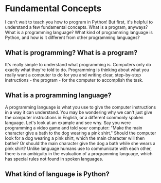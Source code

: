 # Fundamental Concepts

I can't wait to teach you how to program in Python! But first, it's helpful to understand a few fundamental concepts. What is a program, anyways? What is a programming language? What kind of programming language is Python, and how is it different from other programming languages?

## What is programming? What is a program?

It's really simple to understand what programming is. Computers only do exactly what they're told to do. Programming is thinking about what you really want a computer to do for you and writing clear, step-by-step instructions - the program - for the computer to accomplish the task.

## What is a programming language?

A programming language is what you use to give the computer instructions in a way it can understand. You may be wondering why we can't just give the computer instructions in English, or a different commonly spoken language. Let's look at an example and see why. Say you were programming a video game and told your computer: "Make the main character give a bath to the dog wearing a pink shirt." Should the computer look for a dog wearing a pink shirt, which the main character will then bathe? Or should the main character give the dog a bath while she wears a pink shirt? Unlike language humans use to communicate with each other, there is no ambiguity in the evaluation of a programming language, which has special rules not found in spoken languages.

## What kind of language is Python?